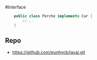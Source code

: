 #Interface

```java
    public class Porche implements Car {
        //...
    }
```

## Repo
 - https://github.com/eunhyck/javai.git